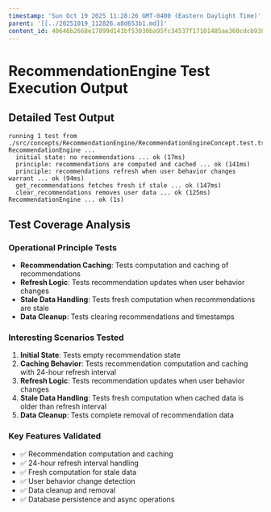 ```yaml
---
timestamp: 'Sun Oct 19 2025 11:28:26 GMT-0400 (Eastern Daylight Time)'
parent: '[[../20251019_112826.a8d653b1.md]]'
content_id: 40646b2668e17899d141bf53030ba95fc34537f17101485ae360cdcb93892c90
---
```


# RecommendationEngine Test Execution Output

## Detailed Test Output

```
running 1 test from ./src/concepts/RecommendationEngine/RecommendationEngineConcept.test.ts
RecommendationEngine ...
  initial state: no recommendations ... ok (17ms)
  principle: recommendations are computed and cached ... ok (141ms)
  principle: recommendations refresh when user behavior changes warrant ... ok (94ms)
  get_recommendations fetches fresh if stale ... ok (147ms)
  clear_recommendations removes user data ... ok (125ms)
RecommendationEngine ... ok (1s)
```

## Test Coverage Analysis

### Operational Principle Tests

* **Recommendation Caching**: Tests computation and caching of recommendations
* **Refresh Logic**: Tests recommendation updates when user behavior changes
* **Stale Data Handling**: Tests fresh computation when recommendations are stale
* **Data Cleanup**: Tests clearing recommendations and timestamps

### Interesting Scenarios Tested

1. **Initial State**: Tests empty recommendation state
2. **Caching Behavior**: Tests recommendation computation and caching with 24-hour refresh interval
3. **Refresh Logic**: Tests recommendation updates when user behavior changes
4. **Stale Data Handling**: Tests fresh computation when cached data is older than refresh interval
5. **Data Cleanup**: Tests complete removal of recommendation data

### Key Features Validated

* ✅ Recommendation computation and caching
* ✅ 24-hour refresh interval handling
* ✅ Fresh computation for stale data
* ✅ User behavior change detection
* ✅ Data cleanup and removal
* ✅ Database persistence and async operations
